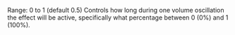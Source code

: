 Range: 0 to 1 (default 0.5) Controls how long during one volume
oscillation the effect will be active, specifically what percentage
between 0 (0%) and 1 (100%).